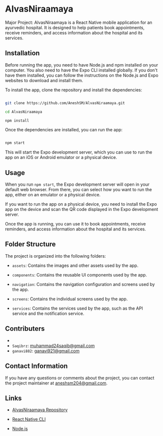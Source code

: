 # AlvasNiraamaya
Major Project:
AlvasNiraamaya is a React Native mobile application for an ayurvedic hospital. It is designed to help patients book appointments, receive reminders, and access information about the hospital and its services.

## Installation

Before running the app, you need to have Node.js and npm installed on your computer. You also need to have the Expo CLI installed globally. If you don't have them installed, you can follow the instructions on the Node.js and Expo websites to download and install them.

To install the app, clone the repository and install the dependencies:

```bash

git clone https://github.com/AneshSM/AlvasNiraamaya.git

cd AlvasNiraamaya

npm install

```

Once the dependencies are installed, you can run the app:

```bash

npm start

```

This will start the Expo development server, which you can use to run the app on an iOS or Android emulator or a physical device.

## Usage

When you run `npm start`, the Expo development server will open in your default web browser. From there, you can select how you want to run the app, either on an emulator or a physical device.

If you want to run the app on a physical device, you need to install the Expo app on the device and scan the QR code displayed in the Expo development server.

Once the app is running, you can use it to book appointments, receive reminders, and access information about the hospital and its services.

## Folder Structure

The project is organized into the following folders:

- `assets`: Contains the images and other assets used by the app.

- `components`: Contains the reusable UI components used by the app.

- `navigation`: Contains the navigation configuration and screens used by the app.

- `screens`: Contains the individual screens used by the app.

- `services`: Contains the services used by the app, such as the API service and the notification service.

## Contributers
- [@ksheerashetty]: ksheerashetty@gmail.com 
- `Saqibrz`: muhammad24saqib@gmail.com
- `ganavi882`: ganavi921@gmail.com

## Contact Information

If you have any questions or comments about the project, you can contact the project maintainer at aneshsm204@gmail.com.

## Links

- [AlvasNiraamaya Repository](https://github.com/AneshSM/AlvasNiraamaya)

- [React Native CLI](https://reactnative.dev/docs/environment-setup) 

- [Node.js](https://nodejs.org/en/) 
